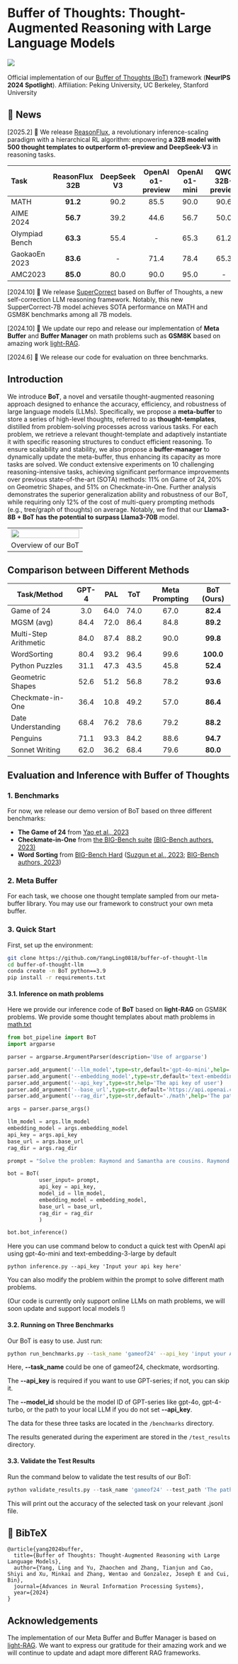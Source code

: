 # Buffer of Thoughts: Thought-Augmented Reasoning with Large Language Models 

 <a href='https://arxiv.org/abs/2406.04271'><img src='https://img.shields.io/badge/arXiv-2406.04271-b31b1b.svg'></a> &nbsp;&nbsp;&nbsp;&nbsp;&nbsp;

Official implementation of our [Buffer of Thoughts (BoT)](https://arxiv.org/abs/2406.04271) framework (**NeurIPS 2024 Spotlight**). Affiliation: Peking University, UC Berkeley, Stanford University


## 📢 News
[2025.2] 🎉 We release [ReasonFlux](https://github.com/Gen-Verse/ReasonFlux), a revolutionary inference-scaling paradigm with a hierarchical RL algorithm: enpowering **a 32B model with 500 thought templates to outperform o1-preview and DeepSeek-V3** in reasoning tasks.

| Task           | **ReasonFlux 32B** | **DeepSeek V3** | **OpenAI o1-preview** | **OpenAI o1-mini** | **QWQ 32B-preview** | **GPT 4o** |
| :------------- | :----------------: | :-------------: | :-------------------: | :----------------: | :-----------------: | :--------: |
| MATH           |      **91.2**      |      90.2       |         85.5          |        90.0        |        90.6         |    76.6    |
| AIME 2024      |      **56.7**      |      39.2       |         44.6          |        56.7        |        50.0         |    9.3     |
| Olympiad Bench |      **63.3**      |      55.4       |           -           |        65.3        |        61.2         |    43.3    |
| GaokaoEn 2023  |      **83.6**      |        -        |         71.4          |        78.4        |        65.3         |    67.5    |
| AMC2023        |      **85.0**      |      80.0       |         90.0          |        95.0        |          -          |    47.5    |

[2024.10] 🎉 We release [SuperCorrect](https://github.com/YangLing0818/SuperCorrect-llm) based on Buffer of Thoughts, a new self-correction LLM reasoning framework. Notably, this new SupperCorrect-7B model achieves SOTA performance on MATH and GSM8K benchmarks among all 7B models.

[2024.10] 🎉 We update our repo and release our implementation of **Meta Buffer** and **Buffer Manager**  on math problems such as **GSM8K** based on amazing work [light-RAG](https://github.com/HKUDS/LightRAG).

[2024.6] 🎉 We release our code for evaluation on three benchmarks.

## Introduction

We introduce **BoT**, a novel and versatile thought-augmented reasoning approach designed to enhance the accuracy, efficiency, and robustness of large language models (LLMs). Specifically, we propose a **meta-buffer** to store a series of high-level thoughts, referred to as **thought-templates**, distilled from problem-solving processes across various tasks. For each problem, we retrieve a relevant thought-template and adaptively instantiate it with specific reasoning structures to conduct efficient reasoning. To ensure scalability and stability, we also propose a **buffer-manager** to dynamically update the meta-buffer, thus enhancing its capacity as more tasks are solved. We conduct extensive experiments on 10 challenging reasoning-intensive tasks, achieving significant performance improvements over previous state-of-the-art (SOTA) methods: 11% on Game of 24, 20% on Geometric Shapes, and 51% on Checkmate-in-One. Further analysis demonstrates the superior generalization ability and robustness of our BoT, while requiring only 12% of the cost of multi-query prompting methods (e.g., tree/graph of thoughts) on average. Notably, we find that our **Llama3-8B + BoT has the potential to surpass Llama3-70B** model.

<table class="center">
    <tr>
        <td width=100% style="border: none"><img src="assets/method.png" style="width:100%"></td>
    </tr>
    <tr>
        <td width="100%" style="border: none; text-align: center; word-wrap: break-word">Overview of our BoT</td>
    </tr>
</table>




## Comparison between Different Methods

| Task/Method           | GPT-4 | PAL  | ToT  | Meta Prompting | BoT (Ours) |
| --------------------- | :---: | ---- | ---- | :------------: | :--------: |
| Game of 24            |  3.0  | 64.0 | 74.0 |      67.0      |  **82.4**  |
| MGSM (avg)            | 84.4  | 72.0 | 86.4 |      84.8      |  **89.2**  |
| Multi-Step Arithmetic | 84.0  | 87.4 | 88.2 |      90.0      |  **99.8**  |
| WordSorting           | 80.4  | 93.2 | 96.4 |      99.6      | **100.0**  |
| Python Puzzles        | 31.1  | 47.3 | 43.5 |      45.8      |  **52.4**  |
| Geometric Shapes      | 52.6  | 51.2 | 56.8 |      78.2      |  **93.6**  |
| Checkmate-in-One      | 36.4  | 10.8 | 49.2 |      57.0      |  **86.4**  |
| Date Understanding    | 68.4  | 76.2 | 78.6 |      79.2      |  **88.2**  |
| Penguins              | 71.1  | 93.3 | 84.2 |      88.6      |  **94.7**  |
| Sonnet Writing        | 62.0  | 36.2 | 68.4 |      79.6      |  **80.0**  |


## Evaluation and Inference with Buffer of Thoughts

### 1. Benchmarks 

For now, we release our demo version of BoT based on three different benchmarks:

- **The Game of 24** from [Yao et al., 2023](https://github.com/princeton-nlp/tree-of-thought-llm)
- **Checkmate-in-One** from [the BIG-Bench suite](https://github.com/google/BIG-bench/tree/main) [(BIG-Bench authors, 2023)](https://arxiv.org/abs/2206.04615)
- **Word Sorting** from [BIG-Bench Hard](https://github.com/suzgunmirac/BIG-Bench-Hard) ([Suzgun et al., 2023](https://arxiv.org/abs/2210.09261); [BIG-Bench authors, 2023](https://github.com/google/BIG-bench/tree/main))

### 2. Meta Buffer

For each task, we choose one thought template sampled from our meta-buffer library. You may use our framework to construct your own meta buffer.

### 3. Quick Start

First, set up the environment:

```bash
git clone https://github.com/YangLing0818/buffer-of-thought-llm
cd buffer-of-thought-llm
conda create -n BoT python==3.9 
pip install -r requirements.txt
```

#### 3.1. Inference on math problems

Here we provide our inference code of  **BoT** based on **light-RAG** on GSM8K problems.  We provide some thought templates about math problems in [math.txt](./math.txt)

```python
from bot_pipeline import BoT
import argparse

parser = argparse.ArgumentParser(description='Use of argparse')

parser.add_argument('--llm_model',type=str,default='gpt-4o-mini',help='Model id of LLMs')
parser.add_argument('--embedding_model',type=str,default='text-embedding-3-large',help='Model id of embedding model')
parser.add_argument('--api_key',type=str,help='The api key of user')
parser.add_argument('--base_url',type=str,default='https://api.openai.com/v1/',help='we also support Open AI-like chat/embeddings APIs')
parser.add_argument('--rag_dir',type=str,default='./math',help='The path to save the meta buffer')

args = parser.parse_args()

llm_model = args.llm_model
embedding_model = args.embedding_model
api_key = args.api_key
base_url = args.base_url
rag_dir = args.rag_dir

prompt = "Solve the problem: Raymond and Samantha are cousins. Raymond was born 6 years before Samantha. Raymond had a son at the age of 23. If Samantha is now 31, how many years ago was Raymond's son born?"

bot = BoT(
          user_input= prompt, 
          api_key = api_key,
          model_id = llm_model,
          embedding_model = embedding_model,
          base_url = base_url,
          rag_dir = rag_dir
          )

bot.bot_inference()
```

Here you can use command below to conduct a quick test with OpenAI api using gpt-4o-mini and text-embedding-3-large by default

```
python inference.py --api_key 'Input your api key here'
```

You can also modify the problem within the prompt to solve different math problems.

(Our code is currently only support online LLMs on math problems, we will soon update and support local models !)

#### 3.2. Running on Three Benchmarks

Our BoT is easy to use. Just run:

```bash
python run_benchmarks.py --task_name 'gameof24' --api_key 'input your API key here if you want to use GPT-4' --model_id 'the model ID of GPT-4 or the path to your local LLM'
```

Here, **--task_name** could be one of gameof24, checkmate, wordsorting.

The **--api_key** is required if you want to use GPT-series; if not, you can skip it.

The **--model_id** should be the model ID of GPT-series like gpt-4o, gpt-4-turbo, or the path to your local LLM if you do not set **--api_key**.

The data for these three tasks are located in the `/benchmarks` directory.

The results generated during the experiment are stored in the `/test_results` directory.

#### 3.3. Validate the Test Results

Run the command below to validate the test results of our BoT:

```python
python validate_results.py --task_name 'gameof24' --test_path 'The path to the .jsonl file you want to validate'
```

This will print out the accuracy of the selected task on your relevant .jsonl file.

## 📖 BibTeX

```
@article{yang2024buffer,
  title={Buffer of Thoughts: Thought-Augmented Reasoning with Large Language Models},
  author={Yang, Ling and Yu, Zhaochen and Zhang, Tianjun and Cao, Shiyi and Xu, Minkai and Zhang, Wentao and Gonzalez, Joseph E and Cui, Bin},
  journal={Advances in Neural Information Processing Systems},
  year={2024}
}
```

## Acknowledgements

The implementation of our Meta Buffer and Buffer Manager is based on  [light-RAG](https://github.com/HKUDS/LightRAG). We want to express our gratitude for their amazing work and we will continue to update and adapt more different RAG frameworks.

